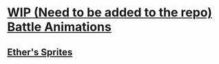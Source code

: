 # [WIP (Need to be added to the repo) Battle Animations](./)

## [Ether's Sprites](./Ether's%20Sprites/)




